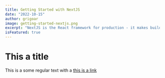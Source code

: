 ```yaml
---
title: Getting Started with NextJS
date: "2022-10-15"
author: grigoar
image: getting-started-nextjs.png
excerpt: "NextJS is the React framework for production - it makes building fullstack React application and sites a breeeze and ships with build-in SSR"
isFeatured: true
---
```


# This a title

This is a some regular text with a [this is a link](http://localhost:3000/posts/getting-started-with-nextjs)
